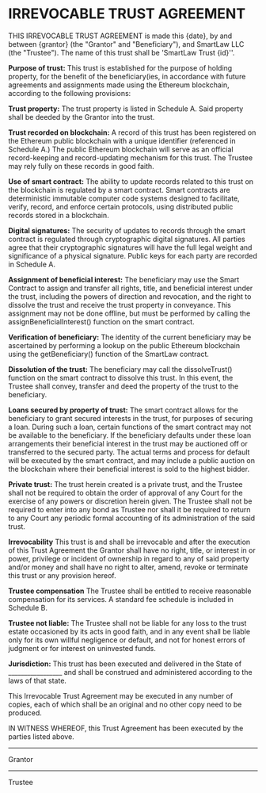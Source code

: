 # IRREVOCABLE TRUST AGREEMENT

THIS IRREVOCABLE TRUST AGREEMENT is made this {date}, by and between {grantor} (the "Grantor" and "Beneficiary"), and SmartLaw LLC (the "Trustee"). The name of this trust shall be 'SmartLaw Trust {id}''.

**Purpose of trust:** This trust is established for the purpose of holding property, for the benefit of the beneficiary(ies, in accordance with future agreements and assignments made using the Ethereum blockchain, according to the following provisions:

**Trust property:** The trust property is listed in Schedule A. Said property shall be deeded by the Grantor into the trust.

**Trust recorded on blockchain:** A record of this trust has been registered on the Ethereum public blockchain with a unique identifier (referenced in Schedule A.) The public Ethereum blockchain will serve as an official record-keeping and record-updating mechanism for this trust. The Trustee may rely fully on these records in good faith.

**Use of smart contract:** The ability to update records related to this trust on the blockchain is regulated by a smart contract. Smart contracts are deterministic immutable computer code systems designed to facilitate, verify, record, and enforce certain protocols, using distributed public records stored in a blockchain.

**Digital signatures:** The security of updates to records through the smart contract is regulated through cryptographic digital signatures. All parties agree that their cryptographic signatures will have the full legal weight and significance of a physical signature. Public keys for each party are recorded in Schedule A.

**Assignment of beneficial interest:** The beneficiary may use the Smart Contract to assign and transfer all rights, title, and beneficial interest under the trust, including the powers of direction and revocation, and the right to dissolve the trust and receive the trust property in conveyance. This assignment may not be done offline, but must be performed by calling the assignBeneficialInterest() function on the smart contract.

**Verification of beneficiary:** The identity of the current beneficiary may be ascertained by performing a lookup on the public Ethereum blockchain using the getBeneficiary() function of the SmartLaw contract.

**Dissolution of the trust:** The beneficiary may call the dissolveTrust() function on the smart contract to dissolve this trust. In this event, the Trustee shall convey, transfer and deed the property of the trust to the beneficiary.

**Loans secured by property of trust:** The smart contract allows for the beneficiary to grant secured interests in the trust, for purposes of securing a loan. During such a loan, certain functions of the smart contract may not be available to the beneficiary. If the beneficiary defaults under these loan arrangements their beneficial interest in the trust may be auctioned off or transferred to the secured party. The actual terms and process for default will be executed by the smart contract, and may include a public auction on the blockchain where their beneficial interest is sold to the highest bidder.

**Private trust:** The trust herein created is a private trust, and the Trustee shall not be required to obtain the order of approval of any Court for the exercise of any powers or discretion herein given.  The Trustee shall not be required to enter into any bond as Trustee nor shall it be required to return to any Court any periodic formal accounting of its administration of the said trust.

**Irrevocability** This trust is and shall be irrevocable and after the execution of this Trust Agreement the Grantor shall have no right, title, or interest in or power, privilege or incident of ownership in regard to any of said property and/or money and shall have no right to alter, amend, revoke or terminate this trust or any provision hereof.

**Trustee compensation** The Trustee shall be entitled to receive reasonable compensation for its services. A standard fee schedule is included in Schedule B.

**Trustee not liable:** The Trustee shall not be liable for any loss to the trust estate occasioned by its acts in good faith, and in any event shall be liable only for its own willful negligence or default, and not for honest errors of judgment or for interest on uninvested funds.

**Jurisdiction:** This trust has been executed and delivered in the State of _________________ and shall be construed and administered according to the laws of that state.

This Irrevocable Trust Agreement may be executed in any number of copies, each of which shall be an original and no other copy need to be produced.

IN WITNESS WHEREOF, this Trust Agreement has been executed by the parties listed above.


__________________________________
Grantor


__________________________________
Trustee
